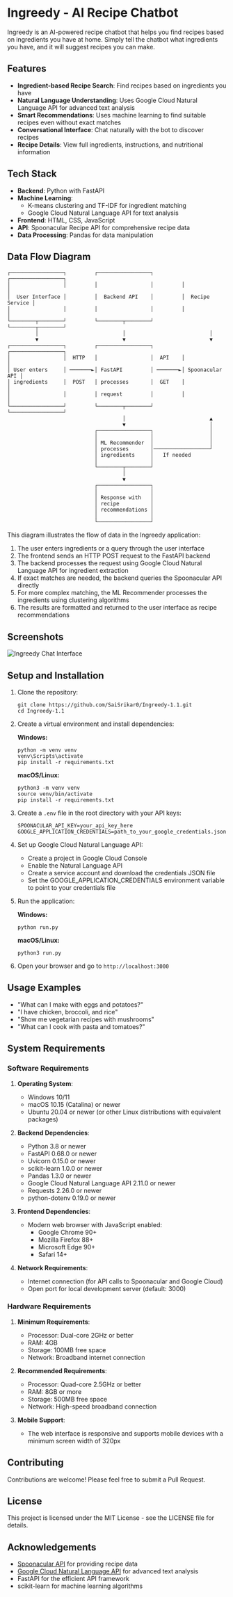 # Ingreedy - AI Recipe Chatbot

Ingreedy is an AI-powered recipe chatbot that helps you find recipes based on ingredients you have at home. Simply tell the chatbot what ingredients you have, and it will suggest recipes you can make.

## Features

- **Ingredient-based Recipe Search**: Find recipes based on ingredients you have
- **Natural Language Understanding**: Uses Google Cloud Natural Language API for advanced text analysis
- **Smart Recommendations**: Uses machine learning to find suitable recipes even without exact matches
- **Conversational Interface**: Chat naturally with the bot to discover recipes
- **Recipe Details**: View full ingredients, instructions, and nutritional information

## Tech Stack

- **Backend**: Python with FastAPI
- **Machine Learning**: 
  - K-means clustering and TF-IDF for ingredient matching
  - Google Cloud Natural Language API for text analysis
- **Frontend**: HTML, CSS, JavaScript
- **API**: Spoonacular Recipe API for comprehensive recipe data
- **Data Processing**: Pandas for data manipulation

## Data Flow Diagram

```
┌─────────────────┐         ┌─────────────────┐         ┌─────────────────┐
│                 │         │                 │         │                 │
│  User Interface │         │  Backend API    │         │  Recipe Service │
│                 │         │                 │         │                 │
└────────┬────────┘         └────────┬────────┘         └────────┬────────┘
         │                           │                           │
         ▼                           ▼                           ▼
┌─────────────────┐         ┌─────────────────┐         ┌─────────────────┐
│                 │  HTTP   │                 │  API    │                 │
│ User enters     │ ───────►│ FastAPI         │ ───────►│ Spoonacular API │
│ ingredients     │  POST   │ processes       │  GET    │                 │
│                 │         │ request         │         │                 │
└─────────────────┘         └────────┬────────┘         └─────────────────┘
                                     │                           ▲
                                     ▼                           │
                            ┌─────────────────┐                  │
                            │                 │                  │
                            │ ML Recommender  │                  │
                            │ processes       │──────────────────┘
                            │ ingredients     │   If needed
                            │                 │
                            └────────┬────────┘
                                     │
                                     ▼
                            ┌─────────────────┐
                            │                 │
                            │ Response with   │
                            │ recipe          │
                            │ recommendations │
                            │                 │
                            └─────────────────┘
```

This diagram illustrates the flow of data in the Ingreedy application:

1. The user enters ingredients or a query through the user interface
2. The frontend sends an HTTP POST request to the FastAPI backend
3. The backend processes the request using Google Cloud Natural Language API for ingredient extraction
4. If exact matches are needed, the backend queries the Spoonacular API directly
5. For more complex matching, the ML Recommender processes the ingredients using clustering algorithms
6. The results are formatted and returned to the user interface as recipe recommendations

## Screenshots

![Ingreedy Chat Interface](app/static/images/screenshot.png)

## Setup and Installation

1. Clone the repository:
   ```
   git clone https://github.com/SaiSrikar0/Ingreedy-1.1.git
   cd Ingreedy-1.1
   ```

2. Create a virtual environment and install dependencies:
   
   **Windows:**
   ```
   python -m venv venv
   venv\Scripts\activate
   pip install -r requirements.txt
   ```
   
   **macOS/Linux:**
   ```
   python3 -m venv venv
   source venv/bin/activate
   pip install -r requirements.txt
   ```

3. Create a `.env` file in the root directory with your API keys:
   ```
   SPOONACULAR_API_KEY=your_api_key_here
   GOOGLE_APPLICATION_CREDENTIALS=path_to_your_google_credentials.json
   ```

4. Set up Google Cloud Natural Language API:
   - Create a project in Google Cloud Console
   - Enable the Natural Language API
   - Create a service account and download the credentials JSON file
   - Set the GOOGLE_APPLICATION_CREDENTIALS environment variable to point to your credentials file

5. Run the application:
   
   **Windows:**
   ```
   python run.py
   ```
   
   **macOS/Linux:**
   ```
   python3 run.py
   ```

6. Open your browser and go to `http://localhost:3000`

## Usage Examples

- "What can I make with eggs and potatoes?"
- "I have chicken, broccoli, and rice"
- "Show me vegetarian recipes with mushrooms"
- "What can I cook with pasta and tomatoes?"

## System Requirements

### Software Requirements

1. **Operating System**:
   - Windows 10/11
   - macOS 10.15 (Catalina) or newer
   - Ubuntu 20.04 or newer (or other Linux distributions with equivalent packages)

2. **Backend Dependencies**:
   - Python 3.8 or newer
   - FastAPI 0.68.0 or newer
   - Uvicorn 0.15.0 or newer
   - scikit-learn 1.0.0 or newer
   - Pandas 1.3.0 or newer
   - Google Cloud Natural Language API 2.11.0 or newer
   - Requests 2.26.0 or newer
   - python-dotenv 0.19.0 or newer

3. **Frontend Dependencies**:
   - Modern web browser with JavaScript enabled:
     - Google Chrome 90+
     - Mozilla Firefox 88+
     - Microsoft Edge 90+
     - Safari 14+

4. **Network Requirements**:
   - Internet connection (for API calls to Spoonacular and Google Cloud)
   - Open port for local development server (default: 3000)

### Hardware Requirements

1. **Minimum Requirements**:
   - Processor: Dual-core 2GHz or better
   - RAM: 4GB
   - Storage: 100MB free space
   - Network: Broadband internet connection

2. **Recommended Requirements**:
   - Processor: Quad-core 2.5GHz or better
   - RAM: 8GB or more
   - Storage: 500MB free space
   - Network: High-speed broadband connection

3. **Mobile Support**:
   - The web interface is responsive and supports mobile devices with a minimum screen width of 320px

## Contributing

Contributions are welcome! Please feel free to submit a Pull Request.

## License

This project is licensed under the MIT License - see the LICENSE file for details.

## Acknowledgements

- [Spoonacular API](https://spoonacular.com/food-api) for providing recipe data
- [Google Cloud Natural Language API](https://cloud.google.com/natural-language) for advanced text analysis
- FastAPI for the efficient API framework
- scikit-learn for machine learning algorithms